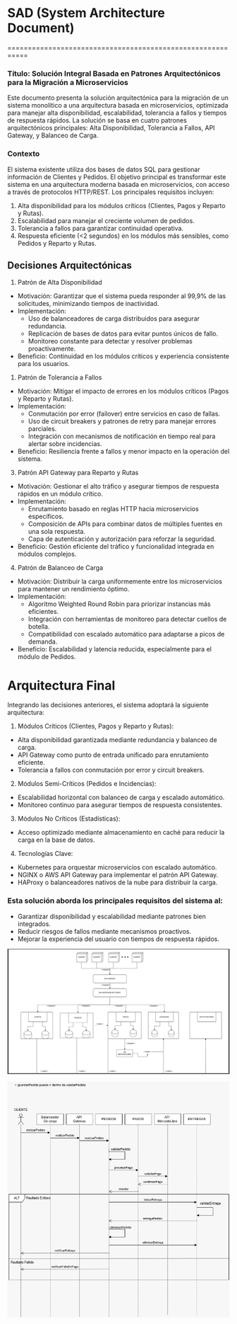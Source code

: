 # SAD (System Architecture Document)

===========================================================

### Título: Solución Integral Basada en Patrones Arquitectónicos para la Migración a Microservicios
Este documento presenta la solución arquitectónica para la migración de un sistema monolítico a una arquitectura basada en microservicios, optimizada para manejar alta disponibilidad, escalabilidad, tolerancia a fallos y tiempos de respuesta rápidos. La solución se basa en cuatro patrones arquitectónicos principales: Alta Disponibilidad, Tolerancia a Fallos, API Gateway, y Balanceo de Carga.

### Contexto
El sistema existente utiliza dos bases de datos SQL para gestionar información de Clientes y Pedidos. El objetivo principal es transformar este sistema en una arquitectura moderna basada en microservicios, con acceso a través de protocolos HTTP/REST. Los principales requisitos incluyen:

1. Alta disponibilidad para los módulos críticos (Clientes, Pagos y Reparto y Rutas).
2. Escalabilidad para manejar el creciente volumen de pedidos.
3. Tolerancia a fallos para garantizar continuidad operativa.
4. Respuesta eficiente (<2 segundos) en los módulos más sensibles, como Pedidos y Reparto y Rutas.

## Decisiones Arquitectónicas
1. Patrón de Alta Disponibilidad
-   Motivación: Garantizar que el sistema pueda responder al 99,9% de las solicitudes, minimizando tiempos de inactividad.
-   Implementación:
    -   Uso de balanceadores de carga distribuidos para asegurar redundancia.
    -   Replicación de bases de datos para evitar puntos únicos de fallo.
    -   Monitoreo constante para detectar y resolver problemas proactivamente.
-   Beneficio: Continuidad en los módulos críticos y experiencia consistente para los usuarios.

1. Patrón de Tolerancia a Fallos
-   Motivación: Mitigar el impacto de errores en los módulos críticos (Pagos y Reparto y Rutas).
-   Implementación:
    -   Conmutación por error (failover) entre servicios en caso de fallas.
    -   Uso de circuit breakers y patrones de retry para manejar errores parciales.
    -   Integración con mecanismos de notificación en tiempo real para alertar sobre incidencias.
-   Beneficio: Resiliencia frente a fallos y menor impacto en la operación del sistema.

3. Patrón API Gateway para Reparto y Rutas
-   Motivación: Gestionar el alto tráfico y asegurar tiempos de respuesta rápidos en un módulo crítico.
-   Implementación:
    -   Enrutamiento basado en reglas HTTP hacia microservicios específicos.
    -   Composición de APIs para combinar datos de múltiples fuentes en una sola respuesta.
    -   Capa de autenticación y autorización para reforzar la seguridad.
-   Beneficio: Gestión eficiente del tráfico y funcionalidad integrada en módulos complejos.

4. Patrón de Balanceo de Carga
-   Motivación: Distribuir la carga uniformemente entre los microservicios para mantener un rendimiento óptimo.
-   Implementación:
    -   Algoritmo Weighted Round Robin para priorizar instancias más eficientes.
    -   Integración con herramientas de monitoreo para detectar cuellos de botella.
    -   Compatibilidad con escalado automático para adaptarse a picos de demanda.
-   Beneficio: Escalabilidad y latencia reducida, especialmente para el módulo de Pedidos.

# Arquitectura Final
Integrando las decisiones anteriores, el sistema adoptará la siguiente arquitectura:

1.  Módulos Críticos (Clientes, Pagos y Reparto y Rutas):

-   Alta disponibilidad garantizada mediante redundancia y balanceo de carga.
-   API Gateway como punto de entrada unificado para enrutamiento eficiente.
-   Tolerancia a fallos con conmutación por error y circuit breakers.

2.  Módulos Semi-Críticos (Pedidos e Incidencias):

-   Escalabilidad horizontal con balanceo de carga y escalado automático.
-   Monitoreo continuo para asegurar tiempos de respuesta consistentes.

3.  Módulos No Críticos (Estadísticas):

-   Acceso optimizado mediante almacenamiento en caché para reducir la carga en la base de datos.

4.  Tecnologías Clave:
-   Kubernetes para orquestar microservicios con escalado automático.
-   NGINX o AWS API Gateway para implementar el patrón API Gateway.
-   HAProxy o balanceadores nativos de la nube para distribuir la carga.

### Esta solución aborda los principales requisitos del sistema al:

-   Garantizar disponibilidad y escalabilidad mediante patrones bien integrados.
-   Reducir riesgos de fallos mediante mecanismos proactivos.
-   Mejorar la experiencia del usuario con tiempos de respuesta rápidos.


![Diagrama-de-Allocation](https://github.com/Adanzin/TPE_DISE-O/blob/827739b298f04260732ad4bb1d2b100a871cf75d/docs/imagenes/0004-Diagrama-de-Allocation-Final.png)

![Diagrama-de-Flujo](https://github.com/Adanzin/TPE_DISE-O/blob/827739b298f04260732ad4bb1d2b100a871cf75d/docs/imagenes/0004-Diagrama-de-Flujo.jpeg)
